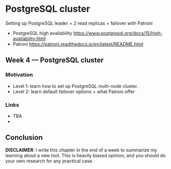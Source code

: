 # PostgreSQL cluster

Setting up PostgreSQL leader + 2 read replicas + failover with Patroni

- PostgreSQL high availability https://www.postgresql.org/docs/15/high-availability.html
- Patroni https://patroni.readthedocs.io/en/latest/README.html 

## Week 4 — PostgreSQL cluster 

### Motivation

- Level 1: learn how to set up PostgreSQL multi-node cluster.
- Level 2: learn default failover options + what Patroni offer

### Links

- TBA
- 
## Conclusion

**DISCLAIMER**: I write this chapter in the end of a week to summarize my learning about a new tool. This is heavily
biased opinion, and you should do your own research for any practical case.
